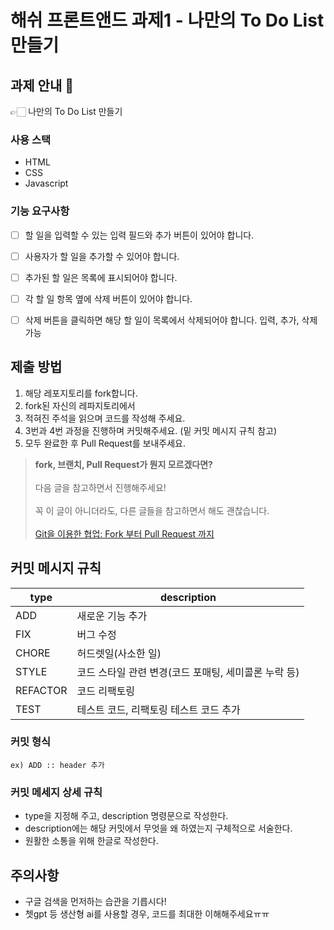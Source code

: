 # 해쉬 프론트앤드 과제1 - 나만의 To Do List 만들기

## 과제 안내 💬
👉🏻 나만의 To Do List 만들기 

### 사용 스택
- HTML
- CSS
- Javascript

### 기능 요구사항
- [ ] 할 일을 입력할 수 있는 입력 필드와 추가 버튼이 있어야 합니다.
- [ ] 사용자가 할 일을 추가할 수 있어야 합니다.
- [ ] 추가된 할 일은 목록에 표시되어야 합니다.
- [ ] 각 할 일 항목 옆에 삭제 버튼이 있어야 합니다.
- [ ] 삭제 버튼을 클릭하면 해당 할 일이 목록에서 삭제되어야 합니다.
입력, 추가, 삭제 가능


## 제출 방법
1. 해당 레포지토리를 fork합니다.
2. fork된 자신의 레파지토리에서 
3. 적혀진 주석을 읽으며 코드를 작성해 주세요.
4. 3번과 4번 과정을 진행하며 커밋해주세요. (밑 커밋 메시지 규칙 참고)
5. 모두 완료한 후 Pull Request를 보내주세요.

> **fork, 브랜치, Pull Request가 뭔지 모르겠다면?** <br>  
> 다음 글을 참고하면서 진행해주세요!<br>  
> 꼭 이 글이 아니더라도, 다른 글들을 참고하면서 해도 괜찮습니다.<br>  
> [Git을 이용한 협업: Fork 부터 Pull Request 까지](https://seungwubaek.github.io/tools/git/contributing_using_pull_request/)


## 커밋 메시지 규칙
| type | description |
| --- | --- |
| ADD | 새로운 기능 추가 |
| FIX | 버그 수정 |
| CHORE | 허드렛일(사소한 일) |
| STYLE | 코드 스타일 관련 변경(코드 포매팅, 세미콜론 누락 등) |
| REFACTOR | 코드 리팩토링 |
| TEST | 테스트 코드, 리팩토링 테스트 코드 추가 |

### 커밋 형식

```
ex) ADD :: header 추가
```

### 커밋 메세지 상세 규칙
- type을 지정해 주고, description 명령문으로 작성한다.
- description에는 해당 커밋에서 무엇을 왜 하였는지 구체적으로 서술한다.
- 원활한 소통을 위해 한글로 작성한다.


## 주의사항
- 구글 검색을 먼저하는 습관을 기릅시다!
- 쳇gpt 등 생산형 ai를 사용할 경우, 코드를 최대한 이해해주세요ㅠㅠ